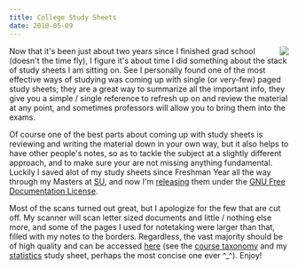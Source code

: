 ```yaml
---
title: College Study Sheets
date: 2010-05-09
---
```


<img src="/files/academia.jpg" style="float: right; padding-left: 3px;" />Now that it's been just about two years since I finished grad school (doesn't the time fly), I figure it's about time I did something about the stack of study sheets I am sitting on. See I personally found one of the most effective ways of studying was coming up with single (or very-few) paged study sheets; they are a great way to summarize all the important info, they give you a simple / single reference to refresh up on and review the material at any point, and sometimes professors will allow you to bring them into the exams.

Of course one of the best parts about coming up with study sheets is reviewing and writing the material down in your own way, but it also helps to have other people's notes, so as to tackle the subject at a slightly different approach, and to make sure your are not missing anything fundamental. Luckily I saved alot of my study sheets since Freshman Year all the way through my Masters at <a href="http://syr.edu/">SU</a>, and now I'm <a href="http://mo.morsi.org/files/college_notes">releasing</a> them under the <a href="http://www.gnu.org/licenses/fdl-1.3.txt">GNU Free Documentation License</a>.

Most of the scans turned out great, but I apologize for the few that are cut off. My scanner will scan letter sized documents and little / nothing else more, and some of the pages I used for notetaking were larger than that, filled with my notes to the borders. Regardless, the vast majority should be of high quality and can be accessed <a href="http://mo.morsi.org/files/college_notes/">here</a> (see the <a href="http://mo.morsi.org/files/college_notes/taxonomy.txt">course taxonomy</a> and my <a href="http://mo.morsi.org/files/college_notes/mat525.pdf">statistics</a> study sheet, perhaps the most concise one ever ^_^). Enjoy!

